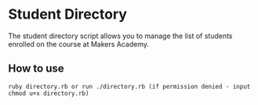 Student Directory
=================

The student directory script allows you to manage the list of students enrolled on the course at Makers Academy.

How to use
----------

```shell
ruby directory.rb or run ./directory.rb (if permission denied - input chmod u+x directory.rb)
```  
